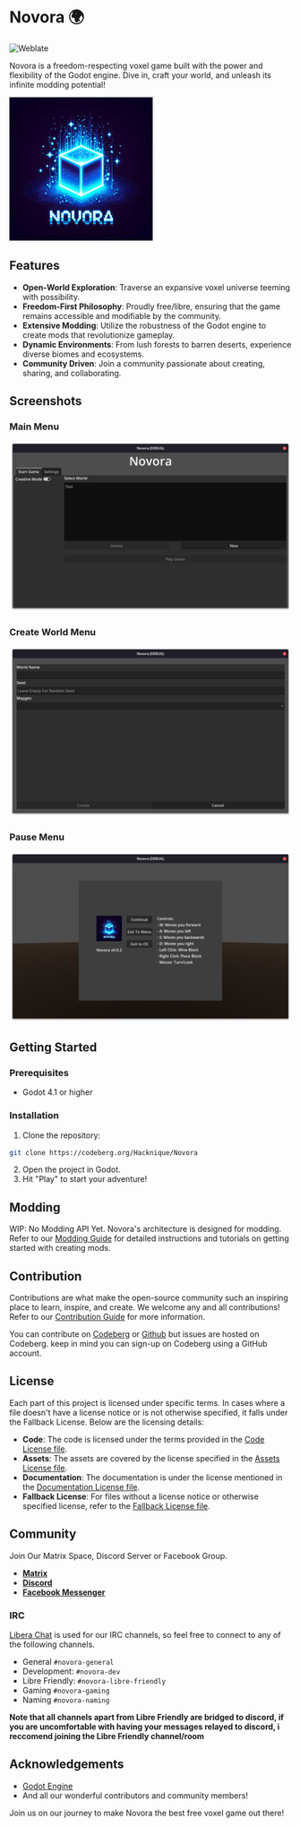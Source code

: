 # Novora 🌍

![Weblate](https://hosted.weblate.org/widget/voxy/voxey/svg-badge.svg)

Novora is a freedom-respecting voxel game built with the power and flexibility of the Godot engine. Dive in, craft your world, and unleash its infinite modding potential!

<img src="./assets/logo.png" width="256" height="256" />

## Features

- **Open-World Exploration**: Traverse an expansive voxel universe teeming with possibility.
- **Freedom-First Philosophy**: Proudly free/libre, ensuring that the game remains accessible and modifiable by the community.
- **Extensive Modding**: Utilize the robustness of the Godot engine to create mods that revolutionize gameplay.
- **Dynamic Environments**: From lush forests to barren deserts, experience diverse biomes and ecosystems.
- **Community Driven**: Join a community passionate about creating, sharing, and collaborating.

## Screenshots

### Main Menu
![Main Menu](./screenshots/main_menu.png)

### Create World Menu
![Create World Menu](./screenshots/create_world.png)

### Pause Menu
![Pause Menu](./screenshots/pause_menu.png)

## Getting Started

### Prerequisites

- Godot 4.1 or higher

### Installation

1. Clone the repository:
```sh
git clone https://codeberg.org/Hacknique/Novora
```

2. Open the project in Godot.
3. Hit "Play" to start your adventure!

## Modding

WIP: No Modding API Yet.
Novora's architecture is designed for modding. Refer to our [Modding Guide](./docs/MODDING.md) for detailed instructions and tutorials on getting started with creating mods.

## Contribution

Contributions are what make the open-source community such an inspiring place to learn, inspire, and create. We welcome any and all contributions! Refer to our [Contribution Guide](./docs/CONTRIBUTING.md) for more information.

You can contribute on [Codeberg](https://codeberg.org/Hacknique/Novora) or [Github](https://github.com/Hacknique/Novora/) but issues are hosted on Codeberg. keep in mind you can sign-up on Codeberg using a GitHub account.

## License
Each part of this project is licensed under specific terms. In cases where a file doesn't have a license notice or is not otherwise specified, it falls under the Fallback License. Below are the licensing details:

+ **Code**: The code is licensed under the terms provided in the [Code License file](LICENSE).
+ **Assets**: The assets are covered by the license specified in the [Assets License file](assets/LICENSE).
+ **Documentation**: The documentation is under the license mentioned in the [Documentation License file](docs/LICENSE).
+ **Fallback License**: For files without a license notice or otherwise specified license, refer to the [Fallback License file](./LICENSE).

## Community

Join Our Matrix Space, Discord Server or Facebook Group.

- **[Matrix](https://matrix.to/#/#novora:james-clarke.ynh.fr)**
- **[Discord](https://discord.gg/Znwk5cARQm)**
- **[Facebook Messenger](https://m.me/ch/AbYLuYLZzZktEhao/)**

### IRC
[Libera Chat](https://libera.chat/) is used for our IRC channels, so feel free to connect to any of the following channels.

- General `#novora-general`
- Development: `#novora-dev`
- Libre Friendly: `#novora-libre-friendly`
- Gaming `#novora-gaming`
- Naming `#novora-naming`

**Note that all channels apart from Libre Friendly are bridged to discord, if you are uncomfortable with having your messages relayed to discord, i reccomend joining the Libre Friendly channel/room**

## Acknowledgements

- [Godot Engine](https://godotengine.org/)
- And all our wonderful contributors and community members!

Join us on our journey to make Novora the best free voxel game out there!
